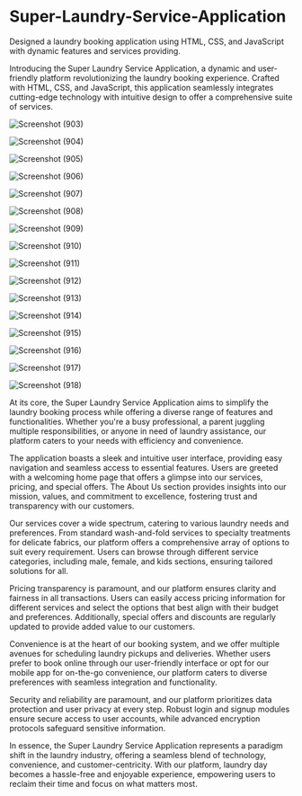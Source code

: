 # Super-Laundry-Service-Application
Designed a laundry booking application using HTML, CSS, and JavaScript with dynamic features and services providing.

Introducing the Super Laundry Service Application, a dynamic and user-friendly platform revolutionizing the laundry booking experience. Crafted with HTML, CSS, and JavaScript, this application seamlessly integrates cutting-edge technology with intuitive design to offer a comprehensive suite of services.




![Screenshot (903)](https://github.com/Samrudhi00/Super-Laundry-Service-Application/assets/89694069/c1f04c43-7582-44bf-8ff6-a6b048cddd23)




![Screenshot (904)](https://github.com/Samrudhi00/Super-Laundry-Service-Application/assets/89694069/d40523a3-01b7-4c64-8138-3fbe90d2860b)




![Screenshot (905)](https://github.com/Samrudhi00/Super-Laundry-Service-Application/assets/89694069/cf65c30e-3a79-44fa-99a9-915540202fdc)




![Screenshot (906)](https://github.com/Samrudhi00/Super-Laundry-Service-Application/assets/89694069/07a43c9e-ab05-44d8-923f-8f9cb24c4c4f)




![Screenshot (907)](https://github.com/Samrudhi00/Super-Laundry-Service-Application/assets/89694069/95b05437-9733-4788-a7e1-739488a5b8c8)




![Screenshot (908)](https://github.com/Samrudhi00/Super-Laundry-Service-Application/assets/89694069/98731728-1431-4430-9e1f-c4a8cca32ece)




![Screenshot (909)](https://github.com/Samrudhi00/Super-Laundry-Service-Application/assets/89694069/5e1a1faa-23b3-4497-9b8c-9b1d8b0851f4)




![Screenshot (910)](https://github.com/Samrudhi00/Super-Laundry-Service-Application/assets/89694069/99a296c7-fd54-4f62-85a7-5e1228f6bc38)




![Screenshot (911)](https://github.com/Samrudhi00/Super-Laundry-Service-Application/assets/89694069/dde5e81d-bff9-40c1-810d-ace574722701)




![Screenshot (912)](https://github.com/Samrudhi00/Super-Laundry-Service-Application/assets/89694069/3eca604d-2e8a-473f-bc11-29bfd0bea115)




![Screenshot (913)](https://github.com/Samrudhi00/Super-Laundry-Service-Application/assets/89694069/45609e67-c59e-465c-a307-ef8299babe30)




![Screenshot (914)](https://github.com/Samrudhi00/Super-Laundry-Service-Application/assets/89694069/6e5c5024-2430-4094-bf14-b9ef95e551fd)




![Screenshot (915)](https://github.com/Samrudhi00/Super-Laundry-Service-Application/assets/89694069/451da8f7-4947-4359-94c7-b27c66be029b)




![Screenshot (916)](https://github.com/Samrudhi00/Super-Laundry-Service-Application/assets/89694069/d8b7b308-91b8-478b-be13-04631ca4bf19)




![Screenshot (917)](https://github.com/Samrudhi00/Super-Laundry-Service-Application/assets/89694069/c66b9297-d0ee-45df-92cd-f1062637dcea)




![Screenshot (918)](https://github.com/Samrudhi00/Super-Laundry-Service-Application/assets/89694069/cedfd70b-6e79-4d26-a5f3-51d77a1f7c6a)




At its core, the Super Laundry Service Application aims to simplify the laundry booking process while offering a diverse range of features and functionalities. Whether you're a busy professional, a parent juggling multiple responsibilities, or anyone in need of laundry assistance, our platform caters to your needs with efficiency and convenience.

The application boasts a sleek and intuitive user interface, providing easy navigation and seamless access to essential features. Users are greeted with a welcoming home page that offers a glimpse into our services, pricing, and special offers. The About Us section provides insights into our mission, values, and commitment to excellence, fostering trust and transparency with our customers.

Our services cover a wide spectrum, catering to various laundry needs and preferences. From standard wash-and-fold services to specialty treatments for delicate fabrics, our platform offers a comprehensive array of options to suit every requirement. Users can browse through different service categories, including male, female, and kids sections, ensuring tailored solutions for all.

Pricing transparency is paramount, and our platform ensures clarity and fairness in all transactions. Users can easily access pricing information for different services and select the options that best align with their budget and preferences. Additionally, special offers and discounts are regularly updated to provide added value to our customers.

Convenience is at the heart of our booking system, and we offer multiple avenues for scheduling laundry pickups and deliveries. Whether users prefer to book online through our user-friendly interface or opt for our mobile app for on-the-go convenience, our platform caters to diverse preferences with seamless integration and functionality.

Security and reliability are paramount, and our platform prioritizes data protection and user privacy at every step. Robust login and signup modules ensure secure access to user accounts, while advanced encryption protocols safeguard sensitive information.

In essence, the Super Laundry Service Application represents a paradigm shift in the laundry industry, offering a seamless blend of technology, convenience, and customer-centricity. With our platform, laundry day becomes a hassle-free and enjoyable experience, empowering users to reclaim their time and focus on what matters most.





